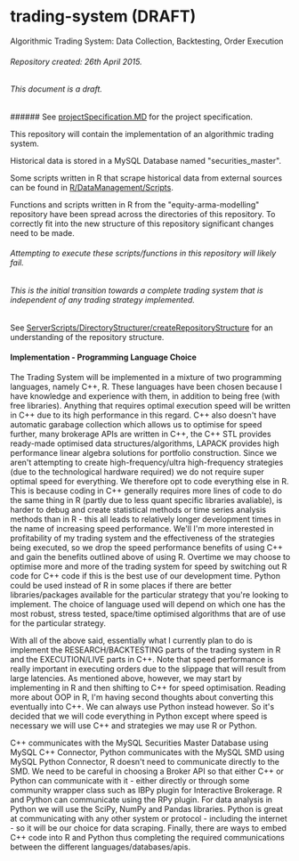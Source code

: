 # trading-system (DRAFT)
Algorithmic Trading System: Data Collection, Backtesting, Order Execution 

###### Repository created: 26th April 2015.

###### This document is a draft.

###### See [projectSpecification.MD](projectSpecification.MD) for the project specification.

This repository will contain the implementation of an algorithmic trading system.

Historical data is stored in a MySQL Database named "securities_master".

Some scripts written in R that scrape historical data from external sources can be found in [R/DataManagement/Scripts](R/DataManagement/Scripts).

Functions and scripts written in R from the "equity-arma-modelling" repository have been spread across the directories of this repository.
To correctly fit into the new structure of this repository significant changes need to be made.

###### Attempting to execute these scripts/functions in this repository will likely fail. 

###### This is the initial transition towards a complete trading system that is independent of any trading strategy implemented. 

See [ServerScripts/DirectoryStructurer/createRepositoryStructure](ServerScripts/DirectoryStructurer/createRepositoryStructure) for an understanding of the repository structure.

#### Implementation - Programming Language Choice

The Trading System will be implemented in a mixture of two programming languages, namely C++, R. These languages have been chosen because I have knowledge and experience with them, in addition to being free (with free libraries).
Anything that requires optimal execution speed will be written in C++ due to its high performance in this regard. C++ also doesn't have automatic garabage collection which allows us to optimise for speed further, 
many brokerage APIs are written in C++, the C++ STL provides ready-made optimised data structures/algorithms, LAPACK provides high performance linear algebra solutions for portfolio construction. Since we aren't attempting
to create high-frequency/ultra high-frequency strategies (due to the technological hardware required) we do not require super optimal speed for everything. We therefore opt to code everything else in R. This is because 
coding in C++ generally requires more lines of code to do the same thing in R (partly due to less quant specific libraries avaliable), is harder to debug and create statistical methods or time series analysis methods than in R - this all leads to relatively longer development times
in the name of increasing speed performance. We'll I'm more interested in profitability of my trading system and the effectiveness of the strategies being executed, so we drop the speed performance benefits of using C++ and gain
the benefits outlined above of using R. Overtime we may choose to optimise more and more of the trading system for speed by switching out R code for C++ code if this is the best use of our development time.
Python could be used instead of R in some places if there are better libraries/packages available for the particular strategy that you're looking to implement. The choice of language used will depend on which one has the
most robust, stress tested, space/time optimised algorithms that are of use for the particular strategy.

With all of the above said, essentially what I currently plan to do is implement the RESEARCH/BACKTESTING parts of the trading system in R and the EXECUTION/LIVE parts in C++. Note that speed performance is really important in
executing orders due to the slippage that will result from large latencies. As mentioned above, however, we may start by implementing in R and then shifting to C++ for speed optimisation. Reading more about OOP in R, I'm having
second thoughts about converting this eventually into C++. We can always use Python instead however. So it's decided that we will code everything in Python except where speed is necessary we will use C++ and strategies we may
use R or Python.

C++ communicates with the MySQL Securities Master Database using MySQL C++ Connector, Python communicates with the MySQL SMD using MySQL Python Connector, R doesn't need to communicate directly to the SMD.
We need to be careful in choosing a Broker API so that either C++ or Python can communicate with it - either directly or through some community wrapper class such as IBPy plugin for Interactive Brokerage. 
R and Python can communicate using the RPy plugin. For data analysis in Python we will use the SciPy, NumPy and Pandas libraries. Python is great at communicating with any other system or protocol - including the internet - so
it will be our choice for data scraping. Finally, there are ways to embed C++ code into R and Python thus completing the required communications between the different languages/databases/apis.
